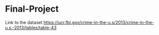 # Final-Project
Link to the dataset
https://ucr.fbi.gov/crime-in-the-u.s/2013/crime-in-the-u.s.-2013/tables/table-43
